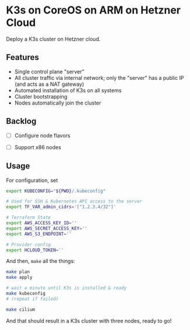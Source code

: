 # K3s on CoreOS on ARM on Hetzner Cloud

Deploy a K3s cluster on Hetzner cloud.

## Features

- Single control plane "server"
- All cluster traffic via internal network; only the "server" has a public IP (and acts as a NAT gateway)
- Automated installation of K3s on all systems
- Cluster bootstrapping
- Nodes automatically join the cluster


## Backlog

- [ ] Configure node flavors
- [ ] Support x86 nodes


## Usage

For configuration, set

```sh
export KUBECONFIG="${PWD}/.kubeconfig"

# Used for SSH & Kubernetes API access to the server
export TF_VAR_admin_cidrs='["1.2.3.4/32"]'

# Terraform State
export AWS_ACCESS_KEY_ID=''
export AWS_SECRET_ACCESS_KEY=''
export AWS_S3_ENDPOINT=''

# Provider config
export HCLOUD_TOKEN=''
```

And then, `make` all the things:

```sh
make plan
make apply

# wait a minute until K3s is installed & ready
make kubeconfig
# (repeat if failed)

make cilium
```

And that should result in a K3s cluster with three nodes, ready to go!
